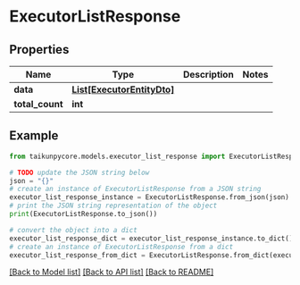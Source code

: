 # ExecutorListResponse


## Properties

Name | Type | Description | Notes
------------ | ------------- | ------------- | -------------
**data** | [**List[ExecutorEntityDto]**](ExecutorEntityDto.md) |  | 
**total_count** | **int** |  | 

## Example

```python
from taikunpycore.models.executor_list_response import ExecutorListResponse

# TODO update the JSON string below
json = "{}"
# create an instance of ExecutorListResponse from a JSON string
executor_list_response_instance = ExecutorListResponse.from_json(json)
# print the JSON string representation of the object
print(ExecutorListResponse.to_json())

# convert the object into a dict
executor_list_response_dict = executor_list_response_instance.to_dict()
# create an instance of ExecutorListResponse from a dict
executor_list_response_from_dict = ExecutorListResponse.from_dict(executor_list_response_dict)
```
[[Back to Model list]](../README.md#documentation-for-models) [[Back to API list]](../README.md#documentation-for-api-endpoints) [[Back to README]](../README.md)


